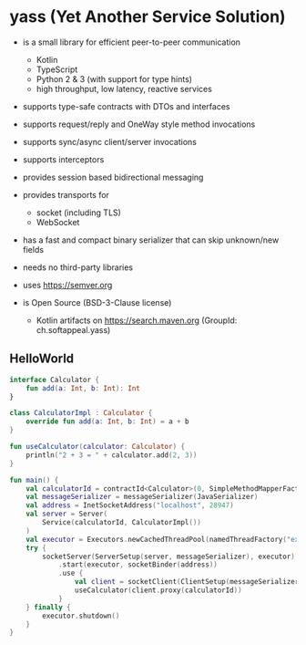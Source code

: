 # yass (Yet Another Service Solution)

* is a small library for efficient peer-to-peer communication
  * Kotlin
  * TypeScript
  * Python 2 & 3 (with support for type hints)
  * high throughput, low latency, reactive services

* supports type-safe contracts with DTOs and interfaces

* supports request/reply and OneWay style method invocations

* supports sync/async client/server invocations

* supports interceptors

* provides session based bidirectional messaging

* provides transports for
  * socket (including TLS)
  * WebSocket

* has a fast and compact binary serializer that can skip unknown/new fields

* needs no third-party libraries

* uses https://semver.org

* is Open Source (BSD-3-Clause license)
  * Kotlin artifacts on https://search.maven.org (GroupId: ch.softappeal.yass)

## HelloWorld

```kotlin
interface Calculator {
    fun add(a: Int, b: Int): Int
}

class CalculatorImpl : Calculator {
    override fun add(a: Int, b: Int) = a + b
}

fun useCalculator(calculator: Calculator) {
    println("2 + 3 = " + calculator.add(2, 3))
}

fun main() {
    val calculatorId = contractId<Calculator>(0, SimpleMethodMapperFactory)
    val messageSerializer = messageSerializer(JavaSerializer)
    val address = InetSocketAddress("localhost", 28947)
    val server = Server(
        Service(calculatorId, CalculatorImpl())
    )
    val executor = Executors.newCachedThreadPool(namedThreadFactory("executor", Terminate))
    try {
        socketServer(ServerSetup(server, messageSerializer), executor)
            .start(executor, socketBinder(address))
            .use {
                val client = socketClient(ClientSetup(messageSerializer), socketConnector(address))
                useCalculator(client.proxy(calculatorId))
            }
    } finally {
        executor.shutdown()
    }
}
```
